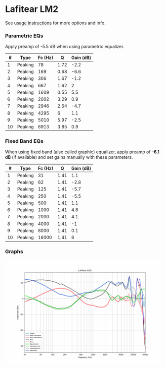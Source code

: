 # Lafitear LM2
See [usage instructions](https://github.com/jaakkopasanen/AutoEq#usage) for more options and info.

### Parametric EQs
Apply preamp of -5.5 dB when using parametric equalizer.

|   # | Type    |   Fc (Hz) |    Q |   Gain (dB) |
|-----|---------|-----------|------|-------------|
|   1 | Peaking |        78 | 1.72 |        -2.2 |
|   2 | Peaking |       169 | 0.68 |        -6.6 |
|   3 | Peaking |       306 | 1.67 |        -1.2 |
|   4 | Peaking |       667 | 1.62 |         2   |
|   5 | Peaking |      1609 | 0.55 |         5.5 |
|   6 | Peaking |      2002 | 3.29 |         0.9 |
|   7 | Peaking |      2946 | 2.64 |        -4.7 |
|   8 | Peaking |      4295 | 6    |         1.1 |
|   9 | Peaking |      5010 | 5.97 |        -2.5 |
|  10 | Peaking |      6913 | 3.85 |         0.9 |

### Fixed Band EQs
When using fixed band (also called graphic) equalizer, apply preamp of **-6.1 dB** (if available) and set gains manually with these parameters.

|   # | Type    |   Fc (Hz) |    Q |   Gain (dB) |
|-----|---------|-----------|------|-------------|
|   1 | Peaking |        31 | 1.41 |         1.1 |
|   2 | Peaking |        62 | 1.41 |        -2.8 |
|   3 | Peaking |       125 | 1.41 |        -5.7 |
|   4 | Peaking |       250 | 1.41 |        -5.5 |
|   5 | Peaking |       500 | 1.41 |         1.1 |
|   6 | Peaking |      1000 | 1.41 |         4.8 |
|   7 | Peaking |      2000 | 1.41 |         4.1 |
|   8 | Peaking |      4000 | 1.41 |        -1   |
|   9 | Peaking |      8000 | 1.41 |         0.1 |
|  10 | Peaking |     16000 | 1.41 |         6   |

### Graphs
![](./Lafitear%20LM2.png)
